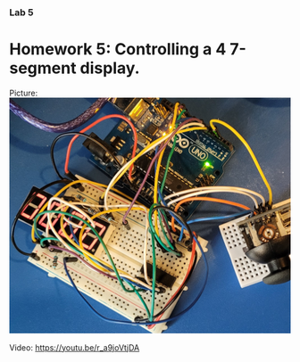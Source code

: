 ### Lab 5

# Homework 5: Controlling a 4 7-segment display.

Picture: ![Setup](Setup_Lab5.jpg)

Video: https://youtu.be/r_a9joVtjDA
